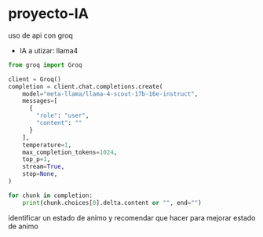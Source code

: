 # proyecto-IA
uso de api con groq

* IA a utizar: llama4 
````python
from groq import Groq

client = Groq()
completion = client.chat.completions.create(
    model="meta-llama/llama-4-scout-17b-16e-instruct",
    messages=[
      {
        "role": "user",
        "content": ""
      }
    ],
    temperature=1,
    max_completion_tokens=1024,
    top_p=1,
    stream=True,
    stop=None,
)

for chunk in completion:
    print(chunk.choices[0].delta.content or "", end="")
````
identificar un estado de animo y recomendar que hacer para mejorar estado de animo
